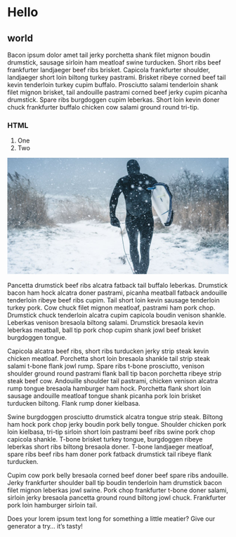 # Hello

## world

Bacon ipsum dolor amet tail jerky porchetta shank filet mignon boudin drumstick, sausage sirloin ham meatloaf swine turducken. Short ribs beef frankfurter landjaeger beef ribs brisket. Capicola frankfurter shoulder, landjaeger short loin biltong turkey pastrami. Brisket ribeye corned beef tail kevin tenderloin turkey cupim buffalo. Prosciutto salami tenderloin shank filet mignon brisket, tail andouille pastrami corned beef jerky cupim picanha drumstick. Spare ribs burgdoggen cupim leberkas. Short loin kevin doner chuck frankfurter buffalo chicken cow salami ground round tri-tip.

### HTML

1. One
2. Two

![Image alt text](images/johannes-hohls-576796-unsplash.jpg)

Pancetta drumstick beef ribs alcatra fatback tail buffalo leberkas. Drumstick bacon ham hock alcatra doner pastrami, picanha meatball fatback andouille tenderloin ribeye beef ribs cupim. Tail short loin kevin sausage tenderloin turkey pork. Cow chuck filet mignon meatloaf, pastrami ham pork chop. Drumstick chuck tenderloin alcatra cupim capicola boudin venison shankle. Leberkas venison bresaola biltong salami. Drumstick bresaola kevin leberkas meatball, ball tip pork chop cupim shank jowl beef brisket burgdoggen tongue.

Capicola alcatra beef ribs, short ribs turducken jerky strip steak kevin chicken meatloaf. Porchetta short loin bresaola shankle tail strip steak salami t-bone flank jowl rump. Spare ribs t-bone prosciutto, venison shoulder ground round pastrami flank ball tip bacon porchetta ribeye strip steak beef cow. Andouille shoulder tail pastrami, chicken venison alcatra rump tongue bresaola hamburger ham hock. Porchetta flank short loin sausage andouille meatloaf tongue shank picanha pork loin brisket turducken biltong. Flank rump doner kielbasa.

Swine burgdoggen prosciutto drumstick alcatra tongue strip steak. Biltong ham hock pork chop jerky boudin pork belly tongue. Shoulder chicken pork loin kielbasa, tri-tip sirloin short loin pastrami beef ribs swine pork chop capicola shankle. T-bone brisket turkey tongue, burgdoggen ribeye leberkas short ribs biltong bresaola doner. T-bone landjaeger meatloaf, spare ribs beef ribs ham doner pork fatback drumstick tail ribeye flank turducken.

Cupim cow pork belly bresaola corned beef doner beef spare ribs andouille. Jerky frankfurter shoulder ball tip boudin tenderloin ham drumstick bacon filet mignon leberkas jowl swine. Pork chop frankfurter t-bone doner salami, sirloin jerky bresaola pancetta ground round biltong jowl chuck. Frankfurter pork loin hamburger sirloin tail.

Does your lorem ipsum text long for something a little meatier? Give our generator a try… it’s tasty!